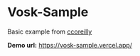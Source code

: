 # Vosk-Sample

Basic example from [ccoreilly](https://github.com/ccoreilly/vosk-browser)

**Demo url:**
https://vosk-sample.vercel.app/
